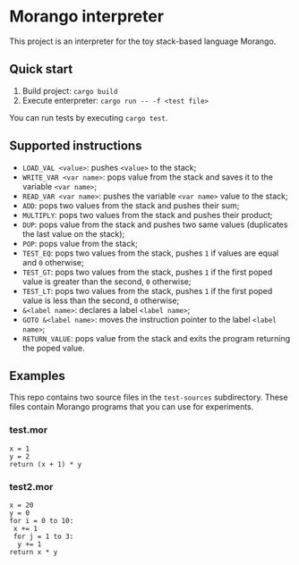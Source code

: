 # Morango interpreter

This project is an interpreter for the toy stack-based language Morango.

## Quick start

1. Build project: `cargo build`
1. Execute enterpreter: `cargo run -- -f <test file>`

You can run tests by executing `cargo test`.

## Supported instructions

- `LOAD_VAL <value>`: pushes `<value>` to the stack;
- `WRITE_VAR <var name>`: pops value from the stack and saves it to the variable `<var name>`;
- `READ_VAR <var name>`: pushes the variable `<var name>` value to the stack;
- `ADD`: pops two values from the stack and pushes their sum;
- `MULTIPLY`: pops two values from the stack and pushes their product;
- `DUP`: pops value from the stack and pushes two same values (duplicates the last value on the stack);
- `POP`: pops value from the stack;
- `TEST_EQ`: pops two values from the stack, pushes `1` if values are equal and `0` otherwise;
- `TEST_GT`: pops two values from the stack, pushes `1` if the first poped value is greater than the second, `0` otherwise;
- `TEST_LT`: pops two values from the stack, pushes `1` if the first poped value is less than the second, `0` otherwise;
- `&<label name>`: declares a label `<label name>`;
- `GOTO &<label name>`: moves the instruction pointer to the label `<label name>`;
- `RETURN_VALUE`: pops value from the stack and exits the program returning the poped value.

## Examples

This repo contains two source files in the `test-sources` subdirectory. These files contain Morango programs that you can use for experiments.

### test.mor

```
x = 1
y = 2
return (x + 1) * y
```

### test2.mor

```
x = 20
y = 0
for i = 0 to 10:
 x += 1
 for j = 1 to 3:
  y += 1
return x * y
```
